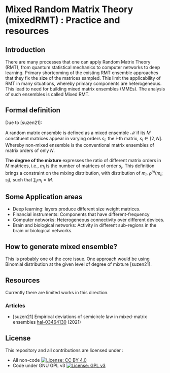 # Mixed Random Matrix Theory (mixedRMT) : Practice and resources

## Introduction

There are many processes that one can apply Random Matrix Theory (RMT), from quantum statistical mechanics to computer networks to deep learning. Primary shortcoming of the existing RMT ensemble approaches that they fix the size of the matrices sampled. This limit the applicability of RMT in many situations, whereby  primary components are heterogeneous. This lead to need for building mixed matrix ensembles (MMEs). The analysis of such ensembles is called Mixed RMT.

## Formal definition 
Due to [suzen21]:

A random matrix ensemble is defined as a mixed ensemble $\mathscr{M}$ if its $M$ constituent matrices appear in varying orders $s_i$, the $i$-th matrix, $s_{i} \in [2, N]$. Whereby non-mixed ensemble is the conventional matrix ensembles of matrix orders of only $N$.

**The degree of the mixture** expresses the ratio of different matrix orders in $M$ matrices, i.e., $m_{i}$ is the number of matrices of order $s_{i}$. This definition brings a constraint on the mixing distribution, with distribution of $m_{i}$, $\rho^{m}(m_{i};s_{i})$, such that $\sum_{i} m_{i} = M$. 

## Some Application areas

* Deep learning: layers produce different size weight matrices.
* Financial instruments: Components that have different-frequency 
* Computer networks: Heterogeneous  connectivity over different devices. 
* Brain and biological networks: Activity in different sub-regions in the brain or biological networks.

## How to generate mixed ensemble?

This is probably one of the core issue. One approach would be using Binomial distribution at the given level
of degree of mixture [suzen21]. 

## Resources
Currently there are limited works in this direction.

### Articles 

* [suzen21] Empirical deviations of semicircle law in mixed-matrix ensembles 
  [hal-03464130](https://hal.science/hal-03464130/) (2021)


## License

This repository and all contributions are licensed under : 
* All non-code  [![License: CC BY 4.0](https://i.creativecommons.org/l/by/4.0/88x31.png)](https://creativecommons.org/licenses/by/4.0/)
* Code under  GNU GPL v3 [![License: GPL v3](https://img.shields.io/badge/License-GPLv3-blue.svg)](https://www.gnu.org/licenses/gpl-3.0)

